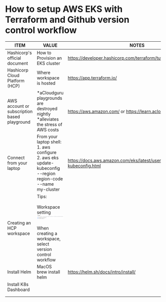 # How to setup AWS EKS with Terraform and Github version control workflow

| ITEM | VALUE | NOTES |
|---|---|---|
Hashicorp's official document | How to Provision an EKS cluster | https://developer.hashicorp.com/terraform/tutorials/kubernetes/eks |
Hashicorp Cloud Platform (HCP) | Where workspace is hosted | https://app.terraform.io/ |
AWS account or subscription based playground | *aCloudguru playgrounds are destroyed nightly<br>*alleviates the stress of AWS costs | https://aws.amazon.com/ or https://learn.acloud.guru/home |
Connect from your laptop | From your laptop shell:<br>1. aws configure<br>2. aws eks update-kubeconfig --region region-code --name my-cluster | https://docs.aws.amazon.com/eks/latest/userguide/create-kubeconfig.html |
Creating an HCP workspace | Tips:<br><br>Workspace setting<br> ![images/Workspace auto-apply](workspace_setting_auto_apply.png?raw=true "HCP workspace auto-apply")<br><br>When creating a workspace, select version control workflow |
Install Helm | MacOS<br>brew install helm | https://helm.sh/docs/intro/install/ |
Install K8s Dashboard |  |  |
|  |  |
|  |  |
